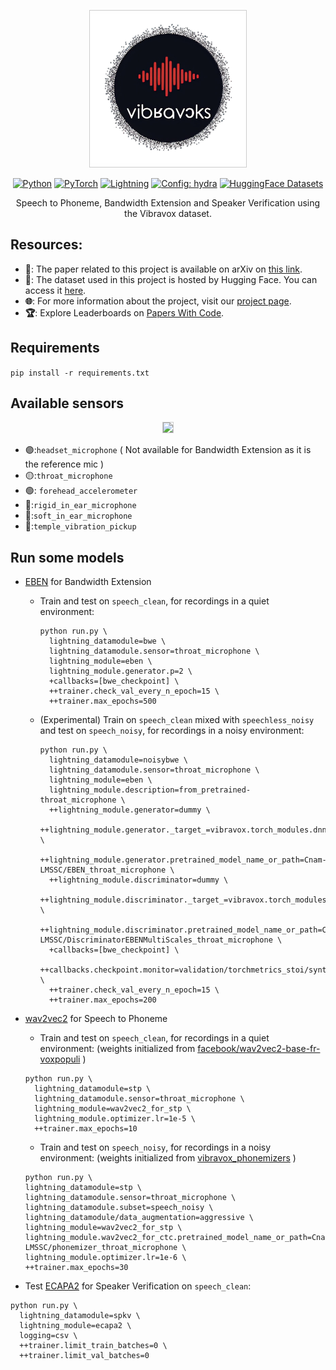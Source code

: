 <div align="center">

<p align="center">
  <img src="./logo.png" style="object-fit:contain; width:250px; height:250px; border: solid 1px #CCC">
</p>

<a href="https://www.python.org/"><img alt="Python" src="https://img.shields.io/badge/Python-3.12-3776AB?style=for-the-badge&logo=python&logoColor=white"></a>
<a href="https://pytorch.org"><img alt="PyTorch" src="https://img.shields.io/badge/-Pytorch 2.2-ee4c2c?style=for-the-badge&logo=pytorch&logoColor=white"></a>
<a href="https://pytorchlightning.ai/"><img alt="Lightning" src="https://img.shields.io/badge/-Lightning 2.2-792ee5?style=for-the-badge&logo=lightning&logoColor=white"></a>
<a href="https://hydra.cc/"><img alt="Config: hydra" src="https://img.shields.io/badge/-🐉 hydra 1.3-89b8cd?style=for-the-badge&logo=hydra&logoColor=white"></a>
<a href="https://huggingface.co/datasets"><img alt="HuggingFace Datasets" src="https://img.shields.io/badge/datasets 2.19-yellow?style=for-the-badge&logo=huggingface&logoColor=white"></a>



Speech to Phoneme, Bandwidth Extension and Speaker Verification using the Vibravox dataset.



</div>

## Resources:

- **📝**: The paper related to this project is available on arXiv on [this link](https://arxiv.org/abs/2407.11828).
- **🤗**: The dataset used in this project is hosted by Hugging Face. You can access it [here](https://huggingface.co/datasets/Cnam-LMSSC/vibravox).  
- **🌐**: For more information about the project, visit our [project page](https://vibravox.cnam.fr/).
- **🏆**: Explore Leaderboards on [Papers With Code](https://paperswithcode.com/paper/vibravox-a-dataset-of-french-speech-captured).

## Requirements
```pip install -r requirements.txt```

## Available sensors

<p align="center">
  <img src="https://cdn-uploads.huggingface.co/production/uploads/6390fc80e6d656eb421bab69/P-_IWM3IMED5RBS3Lhydc.png" 
       style="max-width:50px; max-height:50px; width:auto; height:auto; border: solid 1px #CCC">
</p>



- 🟣:`headset_microphone` ( Not available for Bandwidth Extension as it is the reference mic )
- 🟡:`throat_microphone`
- 🟢: `forehead_accelerometer`
- 🔵:`rigid_in_ear_microphone`
- 🔴:`soft_in_ear_microphone`
- 🧊:`temple_vibration_pickup`
## Run some models

- [EBEN](https://github.com/jhauret/eben) for Bandwidth Extension  
  - Train and test on `speech_clean`, for recordings in a quiet environment:
    ```
    python run.py \
      lightning_datamodule=bwe \
      lightning_datamodule.sensor=throat_microphone \
      lightning_module=eben \
      lightning_module.generator.p=2 \
      +callbacks=[bwe_checkpoint] \
      ++trainer.check_val_every_n_epoch=15 \
      ++trainer.max_epochs=500
    ```
  - (Experimental) Train on `speech_clean` mixed with `speechless_noisy` and test on `speech_noisy`, for recordings in a noisy environment:
    ```
    python run.py \
      lightning_datamodule=noisybwe \
      lightning_datamodule.sensor=throat_microphone \
      lightning_module=eben \
      lightning_module.description=from_pretrained-throat_microphone \
      ++lightning_module.generator=dummy \
      ++lightning_module.generator._target_=vibravox.torch_modules.dnn.eben_generator.EBENGenerator.from_pretrained \
      ++lightning_module.generator.pretrained_model_name_or_path=Cnam-LMSSC/EBEN_throat_microphone \
      ++lightning_module.discriminator=dummy \
      ++lightning_module.discriminator._target_=vibravox.torch_modules.dnn.eben_discriminator.DiscriminatorEBENMultiScales.from_pretrained \
      ++lightning_module.discriminator.pretrained_model_name_or_path=Cnam-LMSSC/DiscriminatorEBENMultiScales_throat_microphone \
      +callbacks=[bwe_checkpoint] \
      ++callbacks.checkpoint.monitor=validation/torchmetrics_stoi/synthetic \
      ++trainer.check_val_every_n_epoch=15 \
      ++trainer.max_epochs=200
     ```

- [wav2vec2](https://huggingface.co/facebook/wav2vec2-base-fr-voxpopuli-v2) for Speech to Phoneme  
  - Train and test on `speech_clean`, for recordings in a quiet environment:  (weights initialized from [facebook/wav2vec2-base-fr-voxpopuli](https://huggingface.co/facebook/wav2vec2-base-fr-voxpopuli) )
  ```
  python run.py \
    lightning_datamodule=stp \
    lightning_datamodule.sensor=throat_microphone \
    lightning_module=wav2vec2_for_stp \
    lightning_module.optimizer.lr=1e-5 \
    ++trainer.max_epochs=10
  ```
  -  Train and test on `speech_noisy`, for recordings in a noisy environment:  (weights initialized from [vibravox_phonemizers](https://huggingface.co/Cnam-LMSSC/vibravox_phonemizers) )
    ```
  python run.py \
    lightning_datamodule=stp \
    lightning_datamodule.sensor=throat_microphone \
    lightning_datamodule.subset=speech_noisy \
    lightning_datamodule/data_augmentation=aggressive \
    lightning_module=wav2vec2_for_stp \
    lightning_module.wav2vec2_for_ctc.pretrained_model_name_or_path=Cnam-LMSSC/phonemizer_throat_microphone \
    lightning_module.optimizer.lr=1e-6 \
    ++trainer.max_epochs=30
  ```

- Test [ECAPA2](https://huggingface.co/Jenthe/ECAPA2) for Speaker Verification on `speech_clean`:
```
python run.py \
  lightning_datamodule=spkv \
  lightning_module=ecapa2 \
  logging=csv \
  ++trainer.limit_train_batches=0 \
  ++trainer.limit_val_batches=0
```